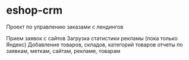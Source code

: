 # eshop-crm
Проект по управлению заказами с лендингов

Прием заявок с сайтов
Загрузка статистики рекламы (пока только Яндекс)
Добавление товаров, складов, категорий товаров
отчеты по заявкам, меткам, сайтам, рекламе, товарам
